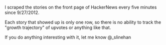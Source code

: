 I scraped the stories on the front page of HackerNews every five minutes since 9/27/2012.

Each story that showed up is only one row, so there is no ability to track the "growth trajectory" of upvotes or anything like that.

If you do anything interesting with it, let me know @_slinehan
